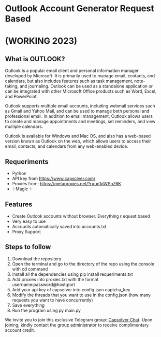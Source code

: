 # Outlook Account Generator Request Based 
# (WORKING 2023)
## What is OUTLOOK?
Outlook is a popular email client and personal information manager developed by Microsoft. It is primarily used to manage email, contacts, and calendars, but also includes features such as task management, note-taking, and journaling. Outlook can be used as a standalone application or can be integrated with other Microsoft Office products such as Word, Excel, and PowerPoint.

Outlook supports multiple email accounts, including webmail services such as Gmail and Yahoo Mail, and can be used to manage both personal and professional email. In addition to email management, Outlook allows users to create and manage appointments and meetings, set reminders, and view multiple calendars.

Outlook is available for Windows and Mac OS, and also has a web-based version known as Outlook on the web, which allows users to access their email, contacts, and calendars from any web-enabled device.
## Requeriments
- Python
- API key from https://www.capsolver.com/
- Proxies from: https://metaproxies.net/?r=un1dWPnZ6K
- ✨Magic ✨

## Features
- Create Outlook accounts without browser. Everything r
equest based
- Very easy to use
- Accounts automatically saved into accounts.txt
- Proxy Support

## Steps to follow
1. Download the repository
2. Open the terminal and go to the directory of the repo using the console with cd command
3. Install all the dependencies using pip install requeriments.txt
4. Add proxies into proxies.txt with the format username:password@host:port
5. Add your api key of capsolver into config.json captcha_key
6. Modify the threads that you want to use in the config.json (how many requests you want to have concurrently)
7. Save everything 
8. Run the program using py main.py
  
 We invite you to join this exclusive Telegram group: [Capsolver Chat](https://t.me/CapSolverChat). Upon joining, kindly contact the group administrator to receive complimentary account credit.

























































































  
  
  
  





 
 

                                                                    